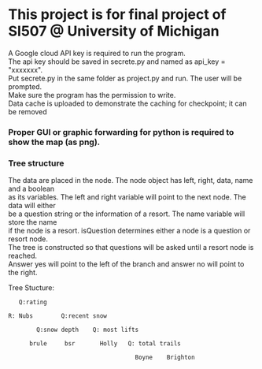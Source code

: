 # This project is for final project of SI507 @ University of Michigan  
A Google cloud API key is required to run the program.  
The api key should be saved in secrete.py and named as api_key = "xxxxxxx".  
Put secrete.py in the same folder as project.py and run. The user will be prompted.  
Make sure the program has the permission to write.  
Data cache is uploaded to demonstrate the caching for checkpoint; it can be removed  
### Proper GUI or graphic forwarding for python is required to show the map (as png).  
  
### Tree structure  
The data are placed in the node. The node object has left, right, data, name and a boolean  
as its variables. The left and right variable will point to the next node. The data will either  
be a question string or the information of a resort. The name variable will store the name  
if the node is a resort. isQuestion determines either a node is a question or resort node.  
The tree is constructed so that questions will be asked until a resort node is reached.  
Answer yes will point to the left of the branch and answer no will point to the right.  
  
Tree Stucture:  

       Q:rating  
  
    R: Nubs        Q:recent snow  
  
            Q:snow depth    Q: most lifts  
  
          brule     bsr       Holly   Q: total trails  
  
                                        Boyne    Brighton  